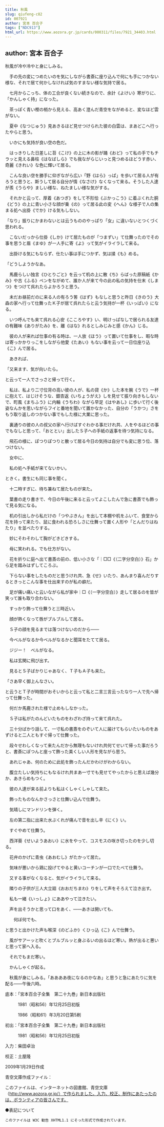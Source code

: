 ```yaml
---
title: 秋風
slug: qiufeng-c82
id: 007921
author: 宮本 百合子
tags: ["NDC913"]
html_url: https://www.aozora.gr.jp/cards/000311/files/7921_34403.html
---
```


## author: 宮本 百合子

秋風が冷や冷やと身にしみる。

　手の先の変につめたいのを気にしながら書斎に座り込んで何にも手につかない様な、それで居て何かしなければ気のすまない様な気持で居る。

　七月からこっち、体の工合が良くない続きなので、余計《よけい》寒がりに、「かんしゃく持」になった。

　茶っぽく青い樫の梢から見える、高あく澄んだ青空をながめると、変なほど雲がない。

　夏中《なつじゅう》見あきるほど見せつけられた彼の白雲は、まあどこへ行ったやらと思う。

　いかにも気持が良い空の色だ。

　はっきりした日差しに苔《こけ》の上に木の影が踊《おど》って私の手でもチラッと見える鼻柱《はなばしら》でも我ながらじいっと見つめるほどうす赤い、奇麗《きれい》な色に輝いて居る。

　こんな良い空を勝手に仰ぎながら広い「野《はら》っぱ」を歩いて居る人が有ろうと思うと、斯うして居る自分が情《なさけ》なくなって来る。そうした人達が羨《うらや》ましい様な、ねたましい様な気がする。

　それかと云って、厚着《あつぎ》をして不形恰《ぶかっこう》に着ぶくれた胴《どう》の上に青い小さな顔が乗《の》って居る此の変《へん》な様子で人の集まる処へ出掛《でか》ける気もしない。

「なり」振りにかまわないとは云うもののやっぱり「女」に違いないとつくづく思われる。

　こないだっから仕掛《しか》けて居たものが「つまずい」て仕舞ったのでその事を思うと眉《まゆ》が一人手に寄《よ》って気がイライラして来る。

　出掛ける気にもならず、仕たい事は手につかず、気は揉《も》める。


「どうしようかなあ。



　馬鹿らしい独言《ひとりごと》を云って机の上に散《ち》らばった原稿紙《かみ》や古《ふる》ペンをながめて、誰か人が来て今の此の私の気持を仕末《しまつ》をつけて呉れたらよかろうと思う。

　未だお昼前だのに来る人の有ろう筈《はず》もなしと思うと昨日《きのう》大森の家へ行って仕舞ったＫ子が居て呉れたらと云う気持が一杯《いっぱい》になる。

　いつ呼んでも来て呉れる心安《こころやす》い、明けっぱなしで居られる友達の有難味《ありがたみ》を、離《はな》れるとしみじみと感《かん》じる。

　彼の人が来れば仕事の有る時は、一人放《ほう》って置いて仕事をし、暇な時は寄っかかりっこをしながら他愛《たあい》もない事を云って一日位座り込《こ》んで居る。

　あきれば、


「又来ます、気が向いたら。



と云って一人でさっさと帰って行く。

　私は、私より二寸位背の高い彼の人が、私の貸《か》した本を腕《うで》一杯に抱えて、はじけそうな、銀杏返《いちょうがえ》しを見せて振り向きもしないで、町風《まちふう》に内輪《うちわ》ながら早足《はやあし》に歩いて行く後姿なんかを思いながらフイと番地を聞いて置かなかった、自分の「うかつ」さをもう取り返しのつかない事でもした様に大業に思った。

　裏通りの彼の人の叔父の家へ行けばすぐわかる事だけれ共、人をやるほどの事でもなしと思って、「おととい」出したＳ子への手紙の返事を待つ気持になる。

　飛石の様に、ぽつりぽつりと散って居る今日の気持は自分でも変に思う位、落つけない。

　女中に、


　私の処へ手紙が来てないかい。



ときく。書生にも同じ事を聞く。

　十二時すぎに、待ち兼ねて居たものが来た。

　葉書の走り書きで、今日の午後に来ると云ってよこしたんで急に書斎でも飾って見る気になる。

　机の引出しから私だけの「つやぶきん」を出して本棚や机をふいて、食堂から花を持って来たり、鼠に食われる恐ろしさに仕舞って置く人形や「とんだりはねたり」を並べたりする。

　妙にそわそわして胸がどきどきする。

　母に笑われる。でも仕方がない。

　花を折りに庭へ出て書斎の前の、低い小さな「｜□□《（二字分空白）》石」から足を踏みはずしてころぶ。

　下らない事をしたものだと思うけれ共、急《せ》いたり、あんまり喜んだりするときっとこんな事を仕出来すのが私の癖だ。

　足が痛い痛いと云いながら私が家中｜□《（一字分空白）》走して居るのを皆が笑って誰も取り合わない。

　すっかり飾って仕舞うと三時近い。

　顔が熱くなって唇がブルブルして居る。

　Ｓ子の顔を見るまでは落つけないのだから――

　今ベルがなるか今ベルがなるかと聞耳をたてて居る。

　ジジー！　ベルがなる。

　私は玄関に飛び出す。

　見るとＳ子ばかりじゃあなく、Ｔ子もＡ子も来た。


「さあ早く御上んなさい。



と云うとＴ子が時間がおそいからと云って私と二言三言云ったなり一人で先へ帰って仕舞った。

　何だか馬鹿された様で止めもしなかった。

　Ｓ子は私がたのんどいたものをわざわざ持って来て呉れた。

　三十分ばかり話して、一寸私の書斎をのぞいて人に届けてもらいたいものをあずけると二人ともすぐ帰って仕舞った。

　段々せわしくなって来たんだから無理もないけれ共何てせいて帰った事だろうと、書斎にぽつんと座って飾った美くしい人形を見ながら思う。

　あれじゃあ、何のために此処を飾ったんだかわけがわからない。

　腹立たしい気持ちにもなるけれ共まあ一寸でも見せてやったからと思えば幾分か、あきらめもつく。

　彼の人達が来る前よりも私はくしゃくしゃして来た。

　飾ったものなんかさっさと仕舞い込んで仕舞う。

　気晴しにマンドリンを弾く。

　左の第二指に出来た水ぶくれが痛んで音を出し辛《にく》い。

　すぐやめて仕舞う。

　西洋葵《せいようあおい》に水をやって、コスモスの咲き切ったのを少し切る。

　花弁のかげに青虫《あおむし》がたかって居た。

　気味が悪いから鶏に投げてやると黄いコーチンが一口でたべて仕舞う。

　又する事がなくなると、気がイライラして来る。

　隣りの子供が三人大立廻《おおだちまわ》りをして声をそろえて泣き出す。

　私も一緒《いっしょ》にああやって泣きたい。

　声を出そうかと思って口をあく、――あきは開いても、

　　何ぼ何でも、

と思うと出かけた声も喉深《のどふか》くひっ込《こ》んで仕舞う。

　風がサアーッと吹くとブルブルッと身ぶるいの出るほど寒い。熱が出ると悪いと思って家へ入る。

　それでもまだ寒い。

　かんしゃくが起る。

　秋風が身にしみる。「ああああ夜になるのかなあ」と思うと急にあたりに気を配る――午後六時。













底本：「宮本百合子全集　第二十九巻」新日本出版社


　　　1981（昭和56）年12月25日初版

　　　1986（昭和61）年3月20日第5刷

初出：「宮本百合子全集　第二十九巻」新日本出版社

　　　1981（昭和56）年12月25日初版

入力：柴田卓治

校正：土屋隆

2009年1月29日作成

青空文庫作成ファイル：

このファイルは、インターネットの図書館、青空文庫（http://www.aozora.gr.jp/）で作られました。入力、校正、制作にあたったのは、ボランティアの皆さんです。











●表記について


	このファイルは W3C 勧告 XHTML1.1 にそった形式で作成されています。